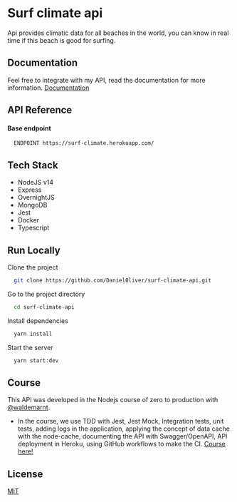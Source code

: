 # Surf climate api

Api provides climatic data for all beaches in the world, you can know in real time if this beach is good for surfing.

## Documentation

Feel free to integrate with my API, read the documentation for more information.
[Documentation](https://surf-climate.herokuapp.com/docs)

## API Reference

#### Base endpoint

```http
  ENDPOINT https://surf-climate.herokuapp.com/
```

## Tech Stack

- NodeJS v14
- Express
- OvernightJS
- MongoDB
- Jest
- Docker
- Typescript

## Run Locally

Clone the project

```bash
  git clone https://github.com/Daniel0liver/surf-climate-api.git
```

Go to the project directory

```bash
  cd surf-climate-api
```

Install dependencies

```bash
  yarn install
```

Start the server

```bash
  yarn start:dev
```

## Course


This API was developed in the Nodejs course of zero to production with [@waldemarnt](https://github.com/waldemarnt).

- In the course, we use TDD with Jest, Jest Mock, Integration tests, unit tests, adding logs in the application, applying the concept of data cache with the node-cache, documenting the API with Swagger/OpenAPI, API deployment in Heroku, using GitHub workflows to make the CI. [Course here!](https://youtube.com/playlist?list=PLz_YTBuxtxt6_Zf1h-qzNsvVt46H8ziKh)

## License

[MIT](https://choosealicense.com/licenses/mit/)
